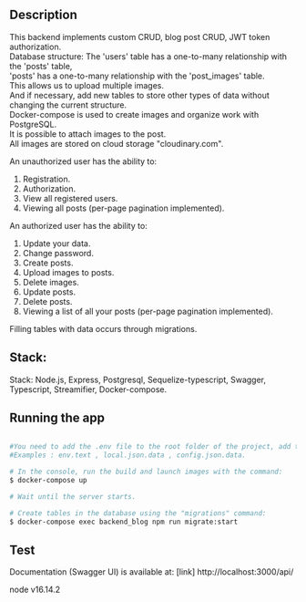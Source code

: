 ## Description

This backend implements custom CRUD, blog post CRUD, JWT token authorization.  
Database structure: The 'users' table has a one-to-many relationship with the 'posts' table,  
'posts' has a one-to-many relationship with the 'post_images' table.  
This allows us to upload multiple images.  
And if necessary, add new tables to store other types of data without changing the current structure.  
Docker-compose is used to create images and organize work with PostgreSQL.  
It is possible to attach images to the post.  
All images are stored on cloud storage "cloudinary.com".

An unauthorized user has the ability to:

1. Registration.
2. Authorization.
3. View all registered users.
4. Viewing all posts (per-page pagination implemented).

An authorized user has the ability to:

1. Update your data.
2. Change password.
3. Create posts.
4. Upload images to posts.
5. Delete images.
6. Update posts.
7. Delete posts.
8. Viewing a list of all your posts (per-page pagination implemented).

Filling tables with data occurs through migrations.

## Stack:

Stack: Node.js, Express, Postgresql, Sequelize-typescript, Swagger, Typescript, Streamifier, Docker-compose.

## Running the app

```bash

#You need to add the .env file to the root folder of the project, add the local.json and config.json files to the config folder.
#Examples : env.text , local.json.data , config.json.data.

# In the console, run the build and launch images with the command:
$ docker-compose up

# Wait until the server starts.

# Create tables in the database using the "migrations" command:
$ docker-compose exec backend_blog npm run migrate:start

```

## Test

Documentation (Swagger UI) is available at: [link] http://localhost:3000/api/

node v16.14.2
